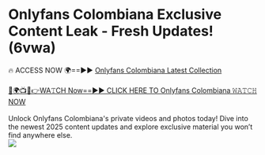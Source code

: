 # Onlyfans Colombiana Exclusive Content Leak - Fresh Updates! (6vwa)

🔥 ACCESS NOW 🌍==►► <a href="https://tinyurl.com/kvy9nzfs" rel="nofollow">Onlyfans Colombiana Latest Collection</a>
<br><br>
[🔴🌍📺📱👉WA𝚃CH Now==►► CLICK HERE TO Onlyfans Colombiana 𝚆𝙰𝚃𝙲𝙷 NOW](https://tinyurl.com/kvy9nzfs)
<br><br>
Unlock Onlyfans Colombiana's private videos and photos today! Dive into the newest 2025 content updates and explore exclusive material you won’t find anywhere else.
<br>
<a href="https://tinyurl.com/kvy9nzfs" rel="nofollow" data-target="animated-image.originalLink"><img src="https://camo.githubusercontent.com/8a4f000d20f83aca3bf7ec5f350d767afa0574a8a352519fd8cfa583a6f93a33/68747470733a2f2f692e696d6775722e636f6d2f644a486b345a712e676966" data-canonical-src="https://i.imgur.com/dJHk4Zq.gif" style="max-width: 100%; display: inline-block;" data-target="animated-image.originalImage"></a>
<br>
